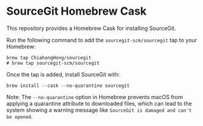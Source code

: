 # SourceGit Homebrew Cask

This repository provides a Homebrew Cask for installing SourceGit.

Run the following command to add the `sourcegit-scm/sourcegit` tap to your Homebrew:

```shell
brew tap ChiahongHong/sourcegit
# brew tap sourcegit-scm/sourcegit
```

Once the tap is added, install SourceGit with:

```shell
brew install --cask --no-quarantine sourcegit
```

Note: The `--no-quarantine` option in Homebrew prevents macOS from applying a quarantine attribute to downloaded files, which can lead to the system showing a warning message like `SourceGit is damaged and can't be opened`.
